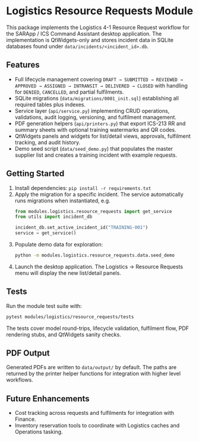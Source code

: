 # Logistics Resource Requests Module

This package implements the Logistics 4-1 Resource Request workflow for the SARApp / ICS Command Assistant desktop application.  The implementation is QtWidgets-only and stores incident data in SQLite databases found under `data/incidents/<incident_id>.db`.

## Features

- Full lifecycle management covering `DRAFT → SUBMITTED → REVIEWED → APPROVED → ASSIGNED → INTRANSIT → DELIVERED → CLOSED` with handling for `DENIED`, `CANCELLED`, and partial fulfilments.
- SQLite migrations (`data/migrations/0001_init.sql`) establishing all required tables plus indexes.
- Service layer (`api/service.py`) implementing CRUD operations, validations, audit logging, versioning, and fulfilment management.
- PDF generation helpers (`api/printers.py`) that export ICS-213 RR and summary sheets with optional training watermarks and QR codes.
- QtWidgets panels and widgets for list/detail views, approvals, fulfilment tracking, and audit history.
- Demo seed script (`data/seed_demo.py`) that populates the master supplier list and creates a training incident with example requests.

## Getting Started

1. Install dependencies: `pip install -r requirements.txt`
2. Apply the migration for a specific incident.  The service automatically runs migrations when instantiated, e.g.
   ```python
   from modules.logistics.resource_requests import get_service
   from utils import incident_db

   incident_db.set_active_incident_id("TRAINING-001")
   service = get_service()
   ```
3. Populate demo data for exploration:
   ```bash
   python -m modules.logistics.resource_requests.data.seed_demo
   ```
4. Launch the desktop application.  The Logistics → Resource Requests menu will display the new list/detail panels.

## Tests

Run the module test suite with:

```bash
pytest modules/logistics/resource_requests/tests
```

The tests cover model round-trips, lifecycle validation, fulfilment flow, PDF rendering stubs, and QtWidgets sanity checks.

## PDF Output

Generated PDFs are written to `data/output/` by default.  The paths are returned by the printer helper functions for integration with higher level workflows.

## Future Enhancements

- Cost tracking across requests and fulfilments for integration with Finance.
- Inventory reservation tools to coordinate with Logistics caches and Operations tasking.
